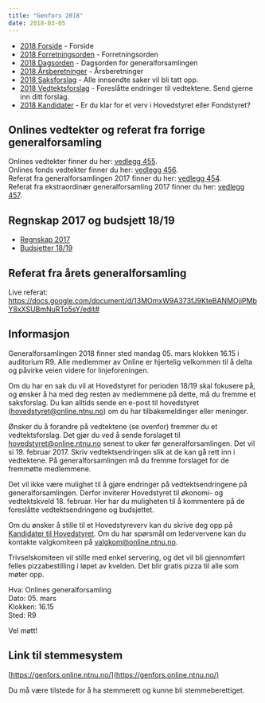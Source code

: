 ```yaml
---
title: "Genfors 2018"
date: 2018-03-05
---
```


* [2018 Forside](/generalforsamlinger/2018)   - Forside
* [2018 Forretningsorden](/generalforsamlinger/2018/forretningsorden) - Forretningsorden
* [2018 Dagsorden](/generalforsamlinger/2018/dagsorden) - Dagsorden for generalforsamlingen
* [2018 Årsberetninger](/generalforsamlinger/2018/aarsberetninger) - Årsberetninger
* [2018 Saksforslag](/generalforsamlinger/2018/saksforslag) - Alle innsendte saker vil bli tatt opp.
* [2018 Vedtektsforslag](/generalforsamlinger/2018/vedtekstforslag) - Foreslåtte endringer til vedtektene. Send gjerne inn ditt forslag.
* [2018 Kandidater](/generalforsamlinger/2018/valg) - Er du klar for et verv i Hovedstyret eller Fondstyret? 



## Onlines vedtekter og referat fra forrige generalforsamling 
Onlines vedtekter finner du her: [vedlegg 455](/attachments/455-Linjeforeningen_Onlines_Vedtekter_signed.pdf).  
Onlines fonds vedtekter finner du her: [vedlegg 456](/attachments/456-onlinesfondvedtekter.pdf).      
Referat fra generalforsamlingen 2017 finner du her: [vedlegg 454](/attachments/454-Referat-fra-Onlines-generalforsamling-2017-signert-av-paraferer.pdf).  
Referat fra ekstraordinær generalforsamling 2017 finner du her: [vedlegg 457](/attachments/457-Kopi_av_Referat_-_Ekstraordinær_generalforsamling_01.11.17.pdf).  

## Regnskap 2017 og budsjett 18/19

- [Regnskap 2017](https://docs.google.com/spreadsheets/d/1mUJOuJjMbXFp45g5Srob9HztrfIHFNxj1TpLq4gaA50/edit?usp=sharing)
- [Budsjetter 18/19](https://docs.google.com/spreadsheets/d/1wY1QyZkdb_clf4aUz1KP11pRvQeCV99cuxLE-cVSGdI/edit?usp=sharing)

## Referat fra årets generalforsamling

Live referat: https://docs.google.com/document/d/13MOmxW9A373fJ9KteBANMOjiPMbY8xXSUBmNuRTo5sY/edit# 

## Informasjon

Generalforsamlingen 2018 finner sted mandag 05. mars klokken 16.15 i auditorium R9. Alle medlemmer av Online er hjertelig velkommen til å delta og påvirke veien videre for linjeforeningen. 

Om du har en sak du vil at Hovedstyret for perioden 18/19 skal fokusere på, og ønsker å ha med deg resten av medlemmene på dette, må du fremme et saksforslag. Du kan alltids sende en e-post til hovedstyret (hovedstyret@online.ntnu.no) om du har tilbakemeldinger eller meninger.

Ønsker du å forandre på vedtektene (se ovenfor) fremmer du et vedtektsforslag. Det gjør du ved å sende forslaget til hovedstyret@online.ntnu.no senest to uker før generalforsamlingen. Det vil si 19. februar 2017. Skriv vedtektsendringen slik at de kan gå rett inn i vedtektene. På generalforsamlingen må du fremme forslaget for de fremmøtte medlemmene.

Det vil ikke være mulighet til å gjøre endringer på vedtektsendringene på generalforsamlingen. Derfor inviterer Hovedstyret til økonomi- og vedtektskveld 18. februar. Her har du muligheten til å kommentere på de foreslåtte vedtektsendringene og budsjettet. 

Om du ønsker å stille til et Hovedstyreverv kan du skrive deg opp på [Kandidater til Hovedstyret](/generalforsamlinger/2018/valg). Om du har spørsmål om ledervervene kan du kontakte valgkomiteen på valgkom@online.ntnu.no.

Trivselskomiteen vil stille med enkel servering, og det vil bli gjennomført felles pizzabestilling i løpet av kvelden. Det blir gratis pizza til alle som møter opp.

Hva: Onlines generalforsamling  
Dato: 05. mars  
Klokken: 16.15  
Sted: R9  

Vel møtt!

## Link til stemmesystem

[https://genfors.online.ntnu.no/](https://genfors.online.ntnu.no/)

Du må være tilstede for å ha stemmerett og kunne bli stemmeberettiget.